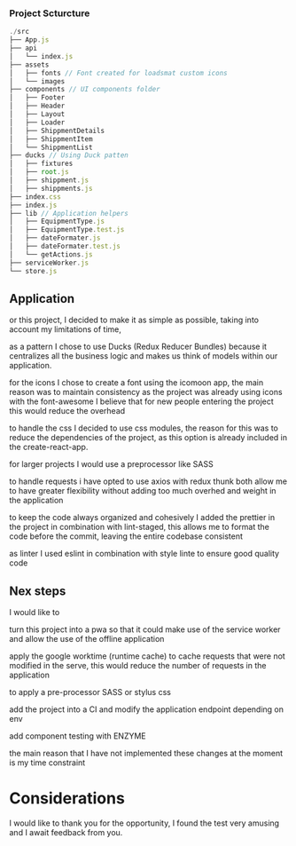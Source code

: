 ### Project Scturcture

```js
./src
├── App.js
├── api
│   └── index.js
├── assets
│   ├── fonts // Font created for loadsmat custom icons
│   └── images
├── components // UI components folder
│   ├── Footer
│   ├── Header
│   ├── Layout
│   ├── Loader
│   ├── ShippmentDetails
│   ├── ShippmentItem
│   └── ShippmentList
├── ducks // Using Duck patten
│   ├── fixtures
│   ├── root.js
│   ├── shippment.js
│   ├── shippments.js
├── index.css
├── index.js
├── lib // Application helpers
│   ├── EquipmentType.js
│   ├── EquipmentType.test.js
│   ├── dateFormater.js
│   ├── dateFormater.test.js
│   └── getActions.js
├── serviceWorker.js
└── store.js
```

## Application

or this project, I decided to make it as simple as possible, taking into account my limitations of time,

as a pattern I chose to use Ducks (Redux Reducer Bundles)
because it centralizes all the business logic and makes us think of models within our application.

for the icons I chose to create a font using the icomoon app, the main reason was to maintain consistency as the project was already using icons with the font-awesome I believe that for new people entering the project this would reduce the overhead

to handle the css I decided to use css modules, the reason for this was to reduce the dependencies of the project, as this option is already included in the create-react-app.

for larger projects I would use a preprocessor like SASS

to handle requests i have opted to use axios with redux thunk both allow me to have greater flexibility without adding too much overhed and weight in the application

to keep the code always organized and cohesively I added the prettier in the project in combination with lint-staged, this allows me to format the code before the commit, leaving the entire codebase consistent

as linter I used eslint in combination with style linte to ensure good quality code

## Nex steps

I would like to

turn this project into a pwa so that it could make use of the service worker and allow the use of the offline application

apply the google worktime (runtime cache) to cache requests that were not modified in the serve, this would reduce the number of requests in the application

to apply a pre-processor SASS or stylus css

add the project into a CI and modify the application endpoint depending on env

add component testing with ENZYME

the main reason that I have not implemented these changes at the moment is my time constraint

# Considerations

I would like to thank you for the opportunity, I found the test very amusing and I await feedback from you.
